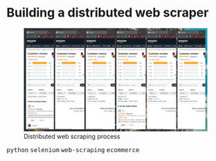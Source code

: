 # Building a distributed web scraper

<figure>
  <img src="./webscraper.png" alt="Distributed web scraping process" />
  <figcaption>Distributed web scraping process</figcaption>
</figure>

<kbd>python</kbd> <kbd>selenium</kbd> <kbd>web-scraping</kbd> <kbd>ecommerce</kbd>

